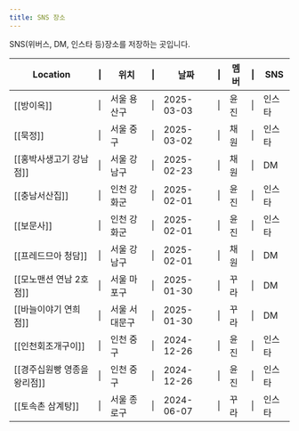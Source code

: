 ```yaml
---
title: SNS 장소
---
```

SNS(위버스, DM, 인스타 등)장소를 저장하는 곳입니다.

| Location         | \|  | 위치      | \|  | 날짜         | \|  | 멤버  | \|  | SNS |
| ---------------- | --- | ------- | --- | ---------- | --- | --- | --- | --- |
| [[방이옥]]          | \|  | 서울 용산구  | \|  | 2025-03-03 | \|  | 윤진  | \|  | 인스타 |
| [[묵정]]           | \|  | 서울 중구   | \|  | 2025-03-02 | \|  | 채원  | \|  | 인스타 |
| [[홍박사생고기 강남점]]   | \|  | 서울 강남구  | \|  | 2025-02-23 | \|  | 채원  | \|  | DM  |
| [[충남서산집]]        | \|  | 인천 강화군  | \|  | 2025-02-01 | \|  | 윤진  | \|  | 인스타 |
| [[보문사]]          | \|  | 인천 강화군  | \|  | 2025-02-01 | \|  | 윤진  | \|  | 인스타 |
| [[프레드므아 청담]]     | \|  | 서울 강남구  | \|  | 2025-02-01 | \|  | 채원  | \|  | DM  |
| [[모노맨션 연남 2호점]]  | \|  | 서울 마포구  | \|  | 2025-01-30 | \|  | 꾸라  | \|  | DM  |
| [[바늘이야기 연희점]]    | \|  | 서울 서대문구 | \|  | 2025-01-30 | \|  | 꾸라  | \|  | DM  |
| [[인천회조개구이]]      | \|  | 인천 중구   | \|  | 2024-12-26 | \|  | 윤진  | \|  | 인스타 |
| [[경주십원빵 영종을왕리점]] | \|  | 인천 중구   | \|  | 2024-12-26 | \|  | 윤진  | \|  | 인스타 |
| [[토속촌 삼계탕]]      | \|  | 서울 종로구  | \|  | 2024-06-07 | \|  | 꾸라  | \|  | 인스타 |

